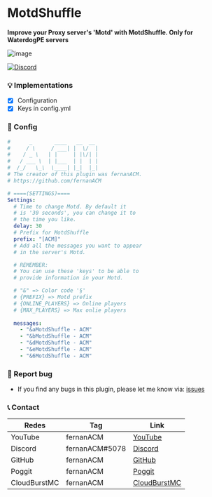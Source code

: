 # MotdShuffle

**Improve your Proxy server's 'Motd' with MotdShuffle. Only for WaterdogPE servers**

![image](https://github.com/user-attachments/assets/ee7f2f71-d37e-4059-a13d-5b153ce1962f)

<a href="https://discord.gg/YyE9XFckqb"><img src="https://img.shields.io/discord/837701868649709568?label=discord&color=7289DA&logo=discord" alt="Discord" /></a>

### 💡 Implementations
* [X] Configuration
* [x] Keys in config.yml

### 💾 Config 
```yaml
#      _       ____   __  __ 
#     / \     / ___| |  \/  |
#    / _ \   | |     | |\/| |
#   / ___ \  | |___  | |  | |
#  /_/   \_\  \____| |_|  |_|
# The creator of this plugin was fernanACM.
# https://github.com/fernanACM

# ====(SETTINGS)====
Settings:
  # Time to change Motd. By default it 
  # is '30 seconds', you can change it to 
  # the time you like.
  delay: 30
  # Prefix for MotdShuffle
  prefix: "[ACM]"
  # Add all the messages you want to appear 
  # in the server's Motd.

  # REMEMBER:
  # You can use these 'keys' to be able to 
  # provide information in your Motd.

  # "&" => Color code '§'
  # {PREFIX} => Motd prefix
  # {ONLINE_PLAYERS} => Online players
  # {MAX_PLAYERS} => Max onlie players
  
  messages:
    - "&aMotdShuffle - ACM"
    - "&bMotdShuffle - ACM"
    - "&dMotdShuffle - ACM"
    - "&eMotdShuffle - ACM"
    - "&6MotdShuffle - ACM"
```

### 📢 Report bug
* If you find any bugs in this plugin, please let me know via: [issues](https://github.com/ACM-Origins/MotdShuffle/issues)

### 📞 Contact
| Redes | Tag | Link |
|-------|-------------|------|
| YouTube | fernanACM | [YouTube](https://www.youtube.com/channel/UC-M5iTrCItYQBg5GMuX5ySw) | 
| Discord | fernanACM#5078 | [Discord](https://discord.gg/YyE9XFckqb) |
| GitHub | fernanACM | [GitHub](https://github.com/fernanACM)
| Poggit | fernanACM | [Poggit](https://poggit.pmmp.io/ci/fernanACM)
| CloudBurstMC | fernanACM | [CloudBurstMC](https://cloudburstmc.org/members/fernanacm.5782/)

